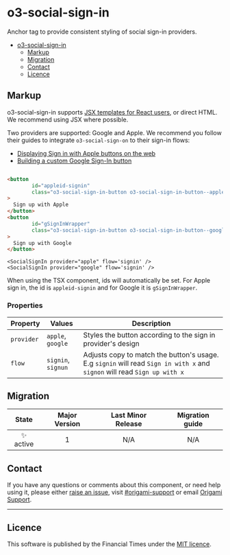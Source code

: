 # o3-social-sign-in

Anchor tag to provide consistent styling of social sign-in providers.

- [o3-social-sign-in](#o3-social-sign-in)
    - [Markup](#markup)
    - [Migration](#migration)
    - [Contact](#contact)
    - [Licence](#licence)

## Markup

o3-social-sign-in supports [JSX templates for React users](#jsx), or direct HTML. We recommend using JSX where possible.

Two providers are supported: Google and Apple. We recommend you follow their guides to integrate `o3-social-sign-on` to
their sign-in flows:

* [Displaying Sign in with Apple buttons on the web](https://developer.apple.com/documentation/sign_in_with_apple/displaying_sign_in_with_apple_buttons_on_the_web)
* [Building a custom Google Sign-In button](https://developers.google.com/identity/sign-in/web/build-button)

```html

<button
        id="appleid-signin"
        class="o3-social-sign-in-button o3-social-sign-in-button--apple"
>
  Sign up with Apple
</button>
<button
        id="gSignInWrapper"
        class="o3-social-sign-in-button o3-social-sign-in-button--google"
>
  Sign up with Google
</button>
```

```tsx
<SocialSignIn provider="apple" flow='signin' />
<SocialSignIn provider="google" flow='signin' />
```

When using the TSX component, ids will automatically be set. For Apple sign in, the id is `appleid-signin` and for
Google it is `gSignInWrapper`.

### Properties

| Property   | Values             | Description                                                                                                               |
|------------|--------------------|---------------------------------------------------------------------------------------------------------------------------|
| `provider` | `apple`, `google`  | Styles the button according to the sign in provider's design                                                              |
| `flow`     | `signin`, `signun` | Adjusts copy to match the button's usage. E.g `signin` will read `Sign in with x` and `signon` will read `Sign up with x` |

## Migration

|  State   | Major Version | Last Minor Release | Migration guide |
|:--------:|:-------------:|:------------------:|:---------------:|
| ✨ active |       1       |        N/A         |       N/A       |

## Contact

If you have any questions or comments about this component, or need help using it, please
either [raise an issue](https://github.com/Financial-Times/o3-button/issues),
visit [#origami-support](https://financialtimes.slack.com/messages/origami-support/) or
email [Origami Support](mailto:origami-support@ft.com).

---

## Licence

This software is published by the Financial Times under the [MIT licence](http://opensource.org/licenses/MIT).
